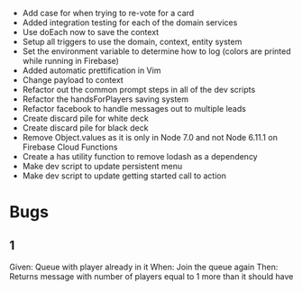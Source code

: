  - Add case for when trying to re-vote for a card
 - Added integration testing for each of the domain services
 - Use doEach now to save the context
 - Setup all triggers to use the domain, context, entity system
 - Set the environment variable to determine how to log (colors are printed
   while running in Firebase)
 - Added automatic prettification in Vim
 - Change payload to context
 - Refactor out the common prompt steps in all of the dev scripts
 - Refactor the handsForPlayers saving system
 - Refactor facebook to handle messages out to multiple leads
 - Create discard pile for white deck
 - Create discard pile for black deck
 - Remove Object.values as it is only in Node 7.0 and not Node 6.11.1 on
   Firebase Cloud Functions
 - Create a has utility function to remove lodash as a dependency
 - Make dev script to update persistent menu
 - Make dev script to update getting started call to action

# Bugs

## 1
Given: Queue with player already in it
When: Join the queue again
Then: Returns message with number of players equal to 1 more than it should have
